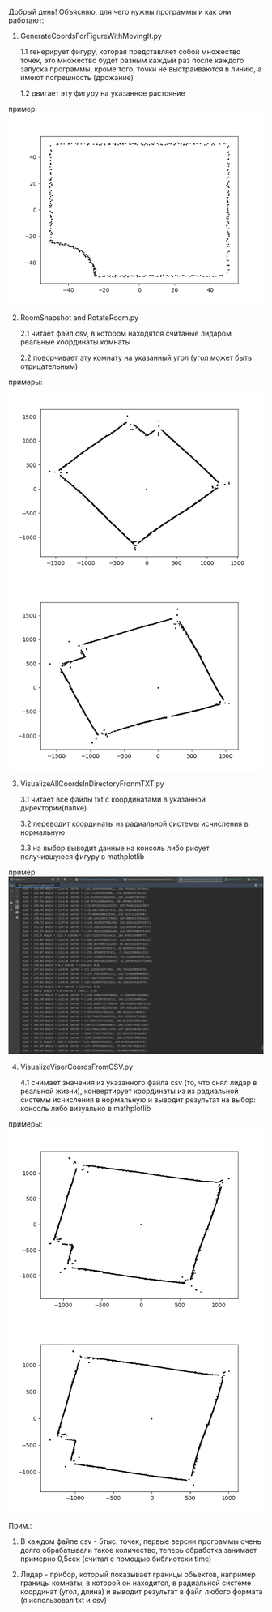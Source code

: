 Добрый день!
Объясняю, для чего нужны программы и как они работают:

1. GenerateCoordsForFigureWithMovingIt.py

    1.1 генерирует фигуру, которая представляет собой множество точек, это множество будет разным каждый раз после каждого запуска программы, кроме того, точки не выстраиваются в линию, а имеют погрешность (дрожание)
    
    1.2 двигает эту фигуру на указанное растояние
    
пример:    
     ![Пример работы программы 1](https://github.com/novik1908/CodeForCV/raw/master/image/primer1.png)
    
2. RoomSnapshot and RotateRoom.py
   
    2.1 читает файл csv, в котором находятся считаные лидаром реальные координаты комнаты
    
    2.2 поворчивает эту комнату на указанный угол (угол может быть отрицательным)
 
примеры:  
    ![Пример работы программы 2](https://github.com/novik1908/CodeForCV/raw/master/image/primer2_1.png)
    ![Пример работы программы 2](https://github.com/novik1908/CodeForCV/raw/master/image/primer2_2.png)

3. VisualizeAllCoordsInDirectoryFronmTXT.py

    3.1 читает все файлы txt с координатами в указанной директории(папке)
    
    3.2 переводит координаты из радиальной системы исчисления в нормальную
    
    3.3 на выбор выводит данные на консоль либо рисует получившуюся фигуру в mathplotlib

пример:  
    ![Пример работы программы 3](https://github.com/novik1908/CodeForCV/raw/master/image/primer3.PNG)

4. VisualizeVisorCoordsFromCSV.py

    4.1 снимает значения из указанного файла csv (то, что снял лидар в реальной жизни), конвертирует координаты из из радиальной системы исчисления в нормальную и выводит результат на выбор: консоль либо визуально в mathplotlib

примеры:  
    ![Пример работы программы 4](https://github.com/novik1908/CodeForCV/raw/master/image/primer4_1.png)
    ![Пример работы программы 4](https://github.com/novik1908/CodeForCV/raw/master/image/primer4_2.png)
    
Прим.:
1. В каждом файле csv - 5тыс. точек, первые версии программы очень долго обрабатывали такое количество, теперь обработка занимает примерно 0,5сек (считал с помощью библиотеки time)

2. Лидар - прибор, который показывает границы объектов, например границы комнаты, в которой он находится, в радиальной системе координат (угол, длина) и выводит результат в файл любого формата (я использовал txt и csv)
